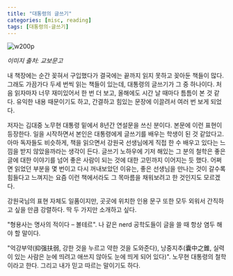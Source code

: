 ```yaml
---
title: "대통령의 글쓰기"
categories: [misc, reading]
tags: [대통령의-글쓰기]
---
```


![w200p](https://iamtaehoon.files.wordpress.com/2015/07/x9788994612959.jpg)

*이미지 출처: 교보문고*

내 책장에는 순간 꽂혀서 구입했다가 결국에는 끝까지 읽지 못하고 꽂아둔 책들이 많다. 그래도 가끔가다 두세 번씩 읽는 책들이 있는데, 대통령의 글쓰기가 그 중 하나이다. 처음 읽자마자 너무 재미있어서 한 번 더 보고, 올해에도 시간 날 때마다 틈틈이 본 것 같다. 유익한 내용 때문이기도 하고, 간결하고 힘있는 문장에 이끌려서 여러 번 보게 되었다.

저자는 김대중 노무현 대통령 밑에서 8년간 연설문을 쓰신 분이다. 본문에 이런 표현이 등장한다. 일을 시작하면서 본인은 대통령에게 글쓰기를 배우는 학생이 된 것 같았다고. 아마 독자들도 비슷하게, 책을 읽으면서 강원국 선생님에게 직접 한 수 배우고 있다는 느낌을 받지 않았을까라는 생각이 든다. 글쓰기 노하우에 기저 해있는 그 분의 철학은 좋은 글에 대한 이야기를 넘어 좋은 사람이 되는 것에 대한 고민까지 이어지는 듯 했다. 어쩌면 읽었던 부분을 몇 번이고 다시 꺼내보았던 이유는, 좋은 선생님을 만나는 것이 갈수록 힘들다고 느껴지는 요즘 이런 책에서라도 그 목마름을 채워보려고 한 것인지도 모르겠다.

강원국님의 표현 자체도 일품이지만, 곳곳에 위치한 인용 문구 또한 모두 외워서 간직하고 싶을 만큼 강렬하다. 딱 두 가지만 소개하고 싶다.

"형용사는 명사의 적이다 – 볼테르". 나 같은 nerd 공학도들이 글을 쓸 때 항상 염두 해야 할 말이다.

"억강부약(抑强扶弱, 강한 것을 누르고 약한 것을 도와준다), 낭중지추(囊中之錐, 실력이 있는 사람은 눈에 띄려고 애쓰지 않아도 눈에 띄게 되어 있다)". 노무현 대통령의 철학이라고 한다. 그리고 내가 믿고 따르는 말이기도 하다.
